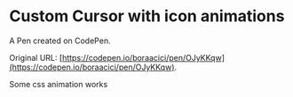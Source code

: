 # Custom Cursor with icon animations

A Pen created on CodePen.

Original URL: [https://codepen.io/boraacici/pen/OJyKKqw](https://codepen.io/boraacici/pen/OJyKKqw).

Some css animation works